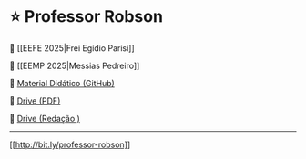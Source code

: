 # ⭐️ Professor Robson

📘 [[EEFE 2025|Frei Egídio Parisi]]

📕 [[EEMP 2025|Messias Pedreiro]]

📑 [Material Didático (GitHub)](https://robsonfvilela.github.io/professor-robson/)

📂 [Drive (PDF)](https://drive.google.com/drive/folders/1bJ_7Ii1ZqeUI2tylCDWfMB56MMFEFL4v)

📂 [Drive (Redação )](https://drive.google.com/drive/folders/1ZHcR_ACWzVnQlWD2txzfq2YTNATlWFaY)
___

[[http://bit.ly/professor-robson]]